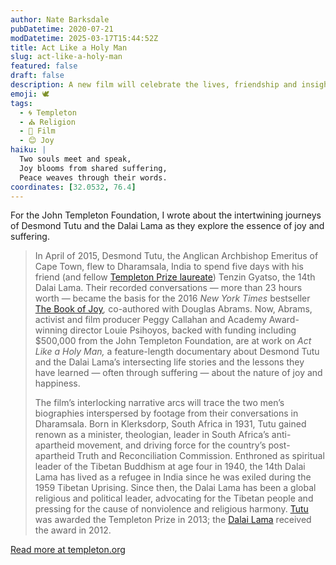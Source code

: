 ```yaml
---
author: Nate Barksdale
pubDatetime: 2020-07-21
modDatetime: 2025-03-17T15:44:52Z
title: Act Like a Holy Man
slug: act-like-a-holy-man
featured: false
draft: false
description: A new film will celebrate the lives, friendship and insights of two of our time’s most revered spiritual leaders - Desmond Tutu and the 14th Dalai Lama
emoji: 🕊️
tags:
  - 🌀 Templeton
  - ⛪ Religion
  - 🎥 Film
  - 😊 Joy
haiku: |
  Two souls meet and speak,  
  Joy blooms from shared suffering,  
  Peace weaves through their words.
coordinates: [32.0532, 76.4]
---
```


For the John Templeton Foundation, I wrote about the intertwining journeys of Desmond Tutu and the Dalai Lama as they explore the essence of joy and suffering.

> In April of 2015, Desmond Tutu, the Anglican Archbishop Emeritus of Cape Town, flew to Dharamsala, India to spend five days with his friend (and fellow [Templeton Prize laureate](https://www.templetonprize.org/templeton-prize-winners/)) Tenzin Gyatso, the 14th Dalai Lama. Their recorded conversations — more than 23 hours worth — became the basis for the 2016 _New York Times_ bestseller [The Book of Joy](https://www.penguinrandomhouse.com/books/533718/the-book-of-joy-by-his-holiness-the-dalai-lama-and-archbishop-desmond-tutu-with-douglas-abrams/)_,_ co-authored with Douglas Abrams. Now, Abrams, activist and film producer Peggy Callahan and Academy Award-winning director Louie Psihoyos, backed with funding including $500,000 from the John Templeton Foundation, are at work on _Act Like a Holy Man,_ a feature-length documentary about Desmond Tutu and the Dalai Lama’s intersecting life stories and the lessons they have learned — often through suffering — about the nature of joy and happiness.
>
> The film’s interlocking narrative arcs will trace the two men’s biographies interspersed by footage from their conversations in Dharamsala. Born in Klerksdorp, South Africa in 1931, Tutu gained renown as a minister, theologian, leader in South Africa’s anti-apartheid movement, and driving force for the country’s post-apartheid Truth and Reconciliation Commission. Enthroned as spiritual leader of the Tibetan Buddhism at age four in 1940, the 14th Dalai Lama has lived as a refugee in India since he was exiled during the 1959 Tibetan Uprising. Since then, the Dalai Lama has been a global religious and political leader, advocating for the Tibetan people and pressing for the cause of nonviolence and religious harmony. [Tutu](https://www.templetonprize.org/laureate/desmond-tutu/) was awarded the Templeton Prize in 2013; the [Dalai Lama](https://www.templetonprize.org/laureate/tenzin-gyatso-the-14th-dalai-lama/) received the award in 2012.

[Read more at templeton.org](https://www.templeton.org/news/act-like-a-holy-man)
